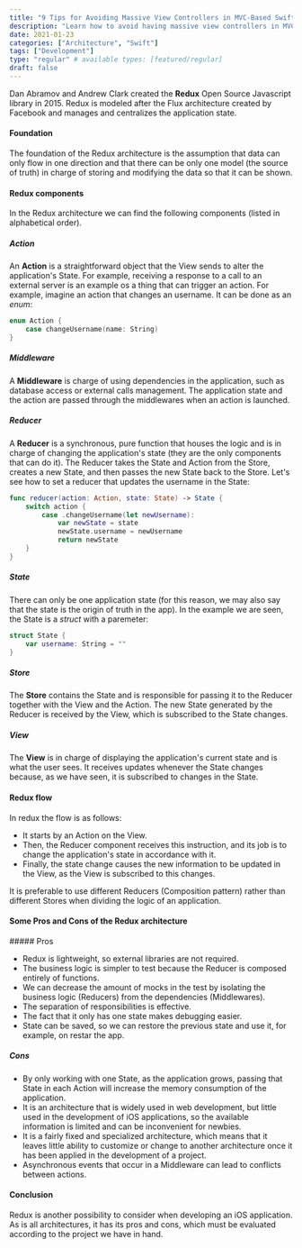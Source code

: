 ```yaml
---
title: "9 Tips for Avoiding Massive View Controllers in MVC-Based Swift Apps"
description: "Learn how to avoid having massive view controllers in MVC-based Swift apps with these 9 tips for keeping your code well-organized, maintainable, and scalable."
date: 2021-01-23
categories: ["Architecture", "Swift"]
tags: ["Development"]
type: "regular" # available types: [featured/regular]
draft: false
---
```


Dan Abramov and Andrew Clark created the **Redux** Open Source Javascript library in 2015. Redux is modeled after the Flux architecture created by Facebook and manages and centralizes the application state.
#### Foundation
The foundation of the Redux architecture is the assumption that data can only flow in one direction and that there can be only one model (the source of truth) in charge of storing and modifying the data so that it can be shown.
#### Redux components
In the Redux architecture we can find the following components (listed in alphabetical order).
##### Action
An **Action** is a straightforward object that the View sends to alter the application's State. For example, receiving a response to a call to an external server is an example os a thing that can trigger an action.
For example, imagine an action that changes an username. It can be done as an *enum*:

```swift
enum Action {
    case changeUsername(name: String)
}
```

##### Middleware
A **Middleware** is charge of using dependencies in the application, such as database access or external calls management. The application state and the action are passed through the middlewares when an action is launched.

##### Reducer
A **Reducer** is a synchronous, pure function that houses the logic and is in charge of changing the application's state (they are the only components that can do it). The Reducer takes the State and Action from the Store, creates a new State, and then passes the new State back to the Store.
Let's see how to set a reducer that updates the username in the State:
```swift
func reducer(action: Action, state: State) -> State {
    switch action {
        case .changeUsername(let newUsername): 
            var newState = state
            newState.username = newUsername
            return newState
    }
}
```

##### State
There can only be one application state (for this reason, we may also say that the state is the origin of truth in the app).
In the example we are seen, the State is a *struct* with a paremeter:
```swift
struct State {
    var username: String = ""
}
```
##### Store
The **Store** contains the State and is responsible for passing it to the Reducer together with the View and the Action. The new State generated by the Reducer is received by the View, which is subscribed to the State changes.

##### View
The **View** is in charge of displaying the application's current state and is what the user sees. It receives updates whenever the State changes because, as we have seen, it is subscribed to changes in the State.

#### Redux flow
In redux the flow is as follows:

* It starts by an Action on the View.
* Then, the Reducer component receives this instruction, and its job is to change the application's state in accordance with it.
* Finally, the state change causes the new information to be updated in the View, as the View is subscribed to this changes.

 It is preferable to use different Reducers (Composition pattern) rather than different Stores when dividing the logic of an application.

#### Some Pros and Cons of the Redux architecture
##### Pros
* Redux is lightweight, so external libraries are not required.
* The business logic is simpler to test because the Reducer is composed entirely of functions.
* We can decrease the amount of mocks in the test by isolating the business logic (Reducers) from the dependencies (Middlewares).
* The separation of responsibilities is effective.
* The fact that it only has one state makes debugging easier.
* State can be saved, so we can restore the previous state and use it, for example, on restar the app.

##### Cons
* By only working with one State, as the application grows, passing that State in each Action will increase the memory consumption of the application.
* It is an architecture that is widely used in web development, but little used in the development of iOS applications, so the available information is limited and can be inconvenient for newbies.
* It is a fairly fixed and specialized architecture, which means that it leaves little ability to customize or change to another architecture once it has been applied in the development of a project.
* Asynchronous events that occur in a Middleware can lead to conflicts between actions.

#### Conclusion
Redux is another possibility to consider when developing an iOS application. As is all architectures, it has its pros and cons, which must be evaluated according to the project we have in hand.
